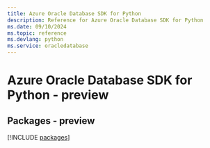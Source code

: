 ```yaml
---
title: Azure Oracle Database SDK for Python
description: Reference for Azure Oracle Database SDK for Python
ms.date: 09/10/2024
ms.topic: reference
ms.devlang: python
ms.service: oracledatabase
---
```

# Azure Oracle Database SDK for Python - preview
## Packages - preview
[!INCLUDE [packages](oracle-database-index.md)]